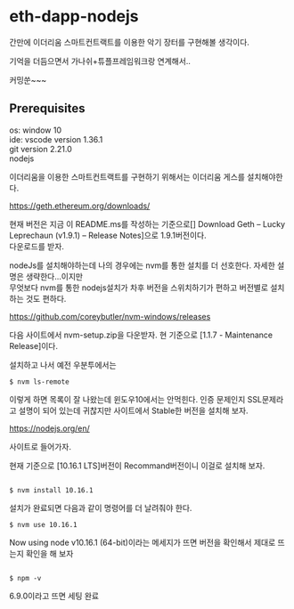 # eth-dapp-nodejs

간만에 이더리움 스마트컨트랙트를 이용한 악기 장터를 구현해볼 생각이다.

기억을 더듬으면서 가나쉬+튜플프레임워크랑 연계해서..

커밍쑨~~~

## Prerequisites

os: window 10    
ide: vscode version 1.36.1    
git version 2.21.0    
nodejs

이더리움을 이용한 스마트컨트랙트를 구현하기 위해서는 이더리움 게스를 설치해야한다.    

https://geth.ethereum.org/downloads/    

현재 버전은 지금 이 README.ms를 작성하는 기준으로[] Download Geth – Lucky Leprechaun (v1.9.1) – Release Notes]으로 1.9.1버전이다.     
다운로드를 받자.    

nodeJs를 설치해야하는데 나의 경우에는 nvm를 통한 설치를 더 선호한다. 자세한 설명은 생략한다...이지만     
무엇보다 nvm를 통한 nodejs설치가 차후 버전을 스위치하기가 편하고 버전별로 설치하는 것도 편하다.    

https://github.com/coreybutler/nvm-windows/releases    

다음 사이트에서 nvm-setup.zip을 다운받자. 현 기준으로 [1.1.7 - Maintenance Release]이다.    

설치하고 나서 예전 우분투에서는 

```
$ nvm ls-remote
```

이렇게 하면 목록이 잘 나왔는데 윈도우10에서는 안먹힌다. 인증 문제인지 SSL문제라고 설명이 되어 있는데 귀찮지만 사이트에서 Stable한 버전을 설치해 보자.     

https://nodejs.org/en/    

사이트로 들어가자.    

현재 기준으로 [10.16.1 LTS]버전이 Recommand버전이니 이걸로 설치해 보자.    


```

$ nvm install 10.16.1
```    

설치가 완료되면 다음과 같이 명령어를 더 날려줘야 한다.    

```
$ nvm use 10.16.1

```     

Now using node v10.16.1 (64-bit)이라는 메세지가 뜨면 버전을 확인해서 제대로 뜨는지 확인을 해 보자    

```

$ npm -v
```

6.9.0이라고 뜨면 세팅 완료    

